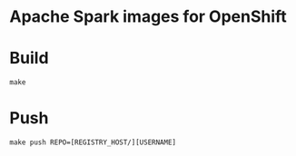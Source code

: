 # Apache Spark images for OpenShift

# Build

```make```

# Push

```make push REPO=[REGISTRY_HOST/][USERNAME]```
